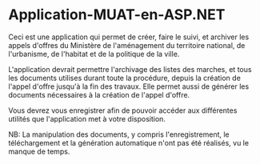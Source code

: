 # Application-MUAT-en-ASP.NET

Ceci est une application qui permet de créer, faire le suivi, et archiver les appels d'offres du Ministère de l'aménagement du territoire national,
de l'urbanisme, de l'habitat et de la politique de la ville.

L'application devrait permettre l'archivage des listes des marches, et tous les documents utilises durant toute la procédure, depuis la création de
l'appel d'offre jusqu'à la fin des travaux. Elle permet aussi de générer les documents nécessaires à la création de l'appel d'offre.

Vous devrez vous enregistrer afin de pouvoir accéder aux différentes utilités que l'application met à votre disposition.

NB: La manipulation des documents, y compris l'enregistrement, le téléchargement et la génération automatique n'ont pas été réalisés, vu le manque de temps.
